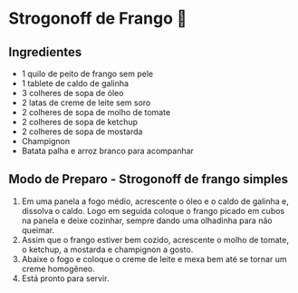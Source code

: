 # Strogonoff de Frango :chicken:



## Ingredientes 

- 1 quilo de peito de frango sem pele
- 1 tablete de caldo de galinha
- 3 colheres de sopa de óleo
- 2 latas de creme de leite sem soro
- 2 colheres de sopa de molho de tomate
- 2 colheres de sopa de ketchup
- 2 colheres de sopa de mostarda
-  Champignon
-  Batata palha e arroz branco para acompanhar

 

 

## Modo de Preparo - Strogonoff de frango simples

1. Em uma panela a fogo médio, acrescente o óleo e o caldo de galinha e,  dissolva o caldo. Logo em seguida coloque o frango picado em cubos na  panela e deixe cozinhar, sempre dando uma olhadinha para não queimar.
2. Assim que o frango estiver bem cozido, acrescente o molho de tomate, o ketchup, a mostarda e champignon a gosto.
3. Abaixe o fogo e coloque o creme de leite e mexa bem até se tornar um creme homogêneo.
4. Está pronto para servir.



